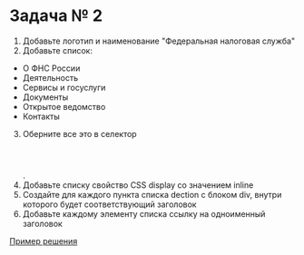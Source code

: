 # Задача № 2

1. Добавьте логотип и наименование "Федеральная налоговая служба"
2. Добавьте список:
* О ФНС России
* Деятельность
* Сервисы и госуслуги
* Документы
* Открытое ведомство
* Контакты
3. Оберните все это в селектор <header></header>.
4. Добавьте списку свойство CSS display со значением inline
5. Создайте для каждого пункта списка dection с блоком div, внутри которого будет соответствующий заголовок
6. Добавьте каждому элементу списка ссылку на одноименный заголовок


[Пример решения](https://github.com/Vkiselev1984/GNIVC-Html-course/tree/28b7a825166f0a55f7ceff228dbc70fc88242540/my_project)